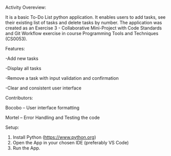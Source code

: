 Activity Overeview:

It is a basic To-Do List python application. It enables users to add tasks, see their existing list of tasks and delete tasks by number. 
The application was created as an Exercise 3 - Collaborative Mini-Project with Code Standards and Git Workflow exercise in course Programming Tools and Techniques (CS0053).


Features:

-Add new tasks

-Display all tasks 

-Remove a task with input validation and confirmation

-Clear and consistent user interface


Contributors:

Bocobo – User interface formatting

Mortel – Error Handling and Testing the code


Setup: 
1. Install Python (https://www.python.org)
2. Open the App in your chosen IDE (preferably VS Code)
3. Run the App. 

